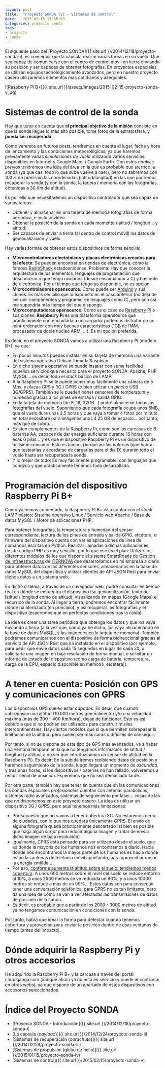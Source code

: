```yaml
---
layout: post
title:  "Proyecto SONDA (V) - Sistemas de control"
date:   2015-02-15 17:35:00
categories: projects sonda
tags:
- projects
- sonda
---
```


El siguiente paso del [Proyecto SONDA]({{ site.url }}/2014/12/18/proyecto-sonda-i), es conseguir que la cápsula realice varias tareas en su vuelo: Que sea capaz de comunicarse con el centro de control móvil en tierra enviando su posición y ser capaces de obtener fotografías. En proyectos espaciales se utilizan equipos tecnológicamente avanzados, pero en nuestro proyecto casero utilizaremos elementos más cotidianos y asequibles.

![Raspberry Pi B+]({{ site.url }}/assets/images/2015-02-15-proyecto-sonda-v.jpg)


Sistemas de control de la sonda
===============================

Hay que tener en cuenta que **el principal objetivo de la misión** consiste en que la sonda llegue lo más alto posible, tome fotos de la estratosfera, y **pueda ser recuperada**. 

Como veremos en futuros posts, tendremos en cuenta el lugar, fecha y hora de lanzamiento y las condiciones meteorológicas, ya que haremos previamente varias _simulaciones de vuelo_ utilizando varios servicios disponibles en Internet y Google Maps / Google Earth. Con estos _análisis previos_ tendremos una idea del área en la que es probable que aterrice la sonda (ya que casi todo lo que sube vuelve a caer), pero no sabremos con 100% de precisión las coordenadas (latitud/longitud) en las que podremos recuperar la sonda (y con la sonda, la tarjeta / memoria con las fotografías obtenidas a 30 Km de altitud).

Es por ello que necesitaremos un dispositivo controlador que sea capaz de varias tareas:

* Obtener y almacenar en una tarjeta de memoria fotografías de forma periódica, e incluso vídeo.
* Obtener la posición de la sonda en cada momento (latitud / longitud... y altitud)
* Ser capaces de enviar a tierra (al centro de control móvil) los datos de geolocalización y vuelo.

Hay varias formas de obtener estos dispositivos de forma sencilla:

* **Microcontroladores electrónicos y placas electrónicas creados para tal efecto**: Se pueden encontrar en tiendas de electrónica, como la famosa [RadioShack](http://www.radioshack.com/) estadounidense. Problema: Hay que conocer la arquitectura de los elementos, lenguajes de programación que desconozco o que tengo oxidados (desde ensamblador a C) y bastante de electrónica. Por el tiempo que tengo yo disponible, no es opción.
* **Microcontroladores opensource**: Como puede ser [Arduino](http://www.arduino.cc/) y sus clones. Es más sencillo que lo expuesto en el paso anterior (no deja de ser unir componentes y programar en lenguajes como C), pero aún así me supondría más tiempo del que dispongo.
* **Microcomputadoras opensource**: Como es el caso de [Raspberry Pi](http://www.raspberrypi.org/) o sus clones. **Raspberry Pi** es una plataforma opensource que prácticamente con enchufarla a un cargador podemos disfrutar de un mini-ordenador con muy buenas características (1GB de RAM, procesador de doble núcleo ARM, ...). Es mi opción preferida.

Es decir, en el proyecto SONDA vamos a utilizar una Raspberry Pi (modelo B+), ya que:

* En pocos minutos puedes instalar en su tarjeta de memoria una variante del sistema operativo Debian llamada Raspbian. 
* En dicho sistema operativo se puede instalar con suma facilidad aquellos servicios que necesito para el proyecto SONDA: Apache, PHP, MySQL... es decir, todo el _stack_ básico de LAMP.
* A la Raspberry Pi se le puede poner muy fácilmente una cámara de 5 Mpx, y placas GPS y 3G / GPRS (o bien utilizar un _pincho_ USB 3G/GPRS). También se le pueden poner sensores de temperatura y humedad gracias a los pines de entrada / salida GPIO.
* En la tarjeta de memoria (de 8, 16, 32GB...) podré almacenar todas las fotografías del vuelo. Suponiendo que cada fotografía ocupe unos 5MB, que el vuelo dure unas 3.5 horas y que vaya a tomar 4 fotos por minuto, en total necesitaré para imágenes unos 4.25 GB de espacio... por tanto, más que de sobra...
* Existen complementos de la Raspberry Pi, como son las carcasas de 6 baterías AA, capaces de dar energía suficiente durante 16 horas con esas 6 pilas... y es que el dispositivo Raspberry Pi es un dispositivo de bajísimo consumo. Esto es bueno, porque así las baterías (que habrá que testearlas y acordarse de cargarlas para el día D) durarán todo el vuelo hasta ser recuperada la sonda.
* Y lo mejor de todo: Es muy fácilmente programable, con lenguajes que conozco y que prácticamente tenemos todo desarrollado.


Programación del dispositivo Raspberry Pi B+
============================================

Como ya hemos comentado, la Raspberry Pi B+ va a contar con el _stack_ LAMP básico: Sistema operativo Linux / Servicio web Apache / Base de datos MySQL / Motor de aplicaciones PHP.

Para obtener fotografías, la temperatura y humedad del sensor correspondiente, lectura de los pines de entrada y salida GPIO, etcétera, el firmware del dispositivo cuenta con varias aplicaciones de línea de comandos escritas en Python. Realizar llamadas a dichas aplicaciones desde código PHP es muy sencillo, por lo que ese es el plan: Utilizar los diferentes módulos de los que dispone el sistema [SmartRoads de Gestión de Infraestructuras](https://www.tecnocarreteras.es/smartroads) de [ITERNOVA](https://www.iternova.net) que desarrollamos en mi empresa a diario para obtener datos de los diferentes sensores, almacenarlos en la base de datos MySQL del dispositivo y utilizar clientes de API JSON Rest para enviar dichos datos a un sistema web. 

En dicho sistema, a través de un navegador web, podré consultar en tiempo real en dónde se encuentra el dispositivo (su geolocalización, tanto de latitud / longitud como de altitud), visualizando en mapas (Google Maps) el recorrido de la sonda. Al llegar a tierra, podremos encontrar fácilmente dónde ha aterrizado (en principio), y así recuperar las fotografías y el dispositivo (esperemos que en perfectas condiciones tras la caída). 

La idea es crear una tarea periódica que obtenga los datos y que los vaya enviando a tierra (a la vez que, como ya he dicho, los vaya almacenando en la base de datos MySQL, y las imágenes en la tarjeta de memoria). También podremos comunicarnos con el dispositivo de forma bidireccional gracias al servicio de API JSON Rest que irá instalado en el dispositivo (por ejemplo, para pedir que envíe datos cada 15 segundos en lugar de cada 30, o solicitarle una imagen en baja resolución de forma manual, o solicitar un informe de estado del dispositivo (como carga de batería, temperatura, carga de la CPU, espacio disponible en memoria, etcétera)).


A tener en cuenta: Posición con GPS y comunicaciones con GPRS
=============================================================

Los dispositivos GPS suelen estar _capados_. Es decir, que cuando sobrepasan una altitud (10.000 metros generalmente) y/o una velocidad máxima (más de 300 - 400 Km/hora), dejan de funcionar. Esto es así debido a que si no podrían ser utilizados para construir misiles intercontinentales. Hay ciertos modelos que sí que permiten sobrepasar la limitación de la altitud, pero suelen ser más caros o difíciles de conseguir.

Por tanto, si no se dispone de este tipo de GPS más avanzados, va a haber una ventana temporal en la que no tengamos información de latitud / longitud (y altitud, a no ser que introduzcamos un sensor de altitud en la Raspberry Pi). Es decir: En la subida iremos recibiendo datos de posición y haremos seguimiento de la sonda, luego llegará un momento de _oscuridad_, y tras unas horas, si los dispositivos / baterías no han fallado, volveremos a recibir señal de posición. Esperemos que no sea demasiado tarde...

Por otra parte, también hay que tener en cuenta que en las comunicaciones las sondas espaciales _profesionales_ cuentan con antenas parabólicas, sistemas radio avanzados, sistemas de seguimiento por láser... cosas de las que no disponemos en este proyecto casero. La idea es utilizar un dispositivo 3G / GPRS, pero aquí tenemos más limitaciones:

* Por supuesto que no vamos a tener cobertura 3G. No estaremos cerca de ciudades, con lo que nos quedará únicamente GPRS. El envío de alguna fotografía queda prácticamente descartado (si bien es posible que haga algún _script_ para reducir alguna imagen y tratar de enviar dicha imagen de baja resolución)
* Igualmente, GPRS está pensado para ser utilizado desde el suelo, que es donde la mayoría de los humanos nos encontramos a diario. Hacia donde nos encontramos la mayor parte de los humanos es hacia donde están las antenas de telefonía móvil apuntando, para aprovechar mejor la energía emitida... 
* Por eso, [conforme aumenta la altitud sobre el suelo, tendremos menos cobertura](http://11-s.eu.org/11-s/Llamadas%20desde%20m%F3viles): A unos 600 metros sobre el nivel del suelo se reduce entorno al 10%, a unos 2500 metros se ve reducida un 80%, y a unos 10000 metros se reduce a más de un 99%... Estos datos son para conseguir tener una conversación telefónica, para GPRS no es tan limitante, pero da una idea de cómo se van a ver afectadas las transmisiones de datos de posición de la sonda...
* Es decir, es probable que a partir de los 2000 - 3000 metros de altitud ya no tengamos comunicación en condiciones con la sonda. 

Por tanto, habrá que idear la forma para detectar cuándo tenemos cobertura y aprovechar para enviar la posición dentro de esas ventanas de tiempo (antes del impacto).

Dónde adquirir la Raspberry Pi y otros accesorios
=================================================

He adquirido la Raspberry Pi B+ y la carcasa a través del portal chupiganga.com (aunque ahora ya no está en servicio y puede encontrarse en otras webs), ya que dispone de un apartado de estos dispositivos con accesorios seleccionados.


Índice del Proyecto SONDA
=========================

* [Proyecto SONDA - Introducción]({{ site.url }}/2014/12/18/proyecto-sonda-i)
* [La cápsula (_payload_)]({{ site.url }}/2014/12/24/proyecto-sonda-ii)
* [Sistemas de recuperación (_parachute_)]({{ site.url }}/2014/12/28/proyecto-sonda-iii)
* [Sistemas de propulsión (globo de helio)]({{ site.url }}/2015/01/15/proyecto-sonda-iv)
* [Sistemas de control]({{ site.url }}/2015/02/15/proyecto-sonda-v)
